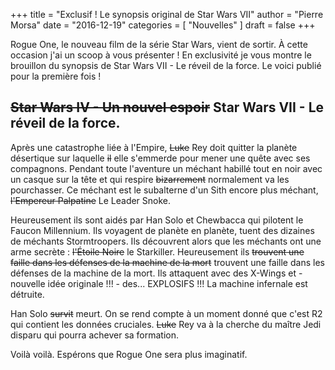+++
title      = "Exclusif ! Le synopsis original de Star Wars VII"
author     = "Pierre Morsa"
date       = "2016-12-19"
categories = [ "Nouvelles" ]
draft      = false
+++

Rogue One, le nouveau film de la série Star Wars, vient de sortir. À cette occasion j'ai un scoop à vous présenter ! En exclusivité je vous montre le brouillon du synopsis de Star Wars VII - Le réveil de la force. Le voici publié pour la première fois !

## ~~Star Wars IV - Un nouvel espoir~~ Star Wars VII - Le réveil de la force.

Après une catastrophe liée à l'Empire, ~~Luke~~ Rey doit quitter la planète désertique sur laquelle ~~il~~ elle s'emmerde pour mener une quête avec ses compagnons. Pendant toute l'aventure un méchant habillé tout en noir avec un casque sur la tête et qui respire ~~bizarrement~~ normalement va les pourchasser. Ce méchant est le subalterne d'un Sith encore plus méchant, ~~l'Empereur Palpatine~~ Le Leader Snoke.

Heureusement ils sont aidés par Han Solo et Chewbacca qui pilotent le Faucon Millennium. Ils voyagent de planète en planète, tuent des dizaines de méchants Stormtroopers. Ils découvrent alors que les méchants ont une arme secrète : ~~l'Étoile Noire~~ le Starkiller. Heureusement ils ~~trouvent une faille dans les défenses de la machine de la mort~~ trouvent une faille dans les défenses de la machine de la mort. Ils attaquent avec des X-Wings et - nouvelle idée originale !!! - des... EXPLOSIFS !!! La machine infernale est détruite.

Han Solo ~~survit~~ meurt. On se rend compte à un moment donné que c'est R2 qui contient les données cruciales. ~~Luke~~ Rey va à la cherche du maître Jedi disparu qui pourra achever sa formation. 

Voilà voilà. Espérons que Rogue One sera plus imaginatif.
